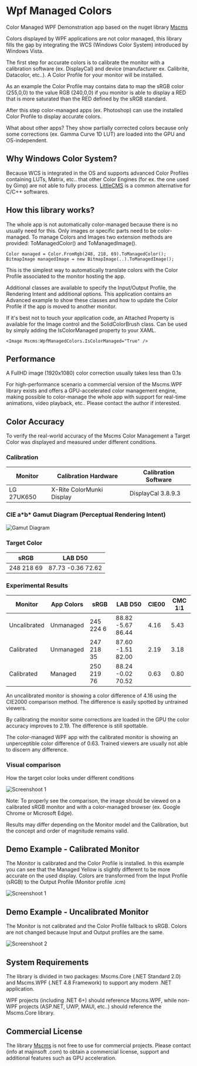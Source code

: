 # Wpf Managed Colors

Color Managed WPF Demonstration app based on the nuget library [Mscms](https://www.nuget.org/packages/Mscms.WPF)

Colors displayed by WPF applications are not color managed, this library fills the gap by integrating the WCS (Windows Color System) introduced by Windows Vista.

The first step for accurate colors is to calibrate the monitor with a calibration software (ex. DisplayCal) and device (manufacturer ex. Calibrite, Datacolor, etc..). A Color Profile for your monitor will be installed.

As an example the Color Profile may contains data to map the sRGB color (255,0,0) to the value RGB (240,0,0) if you monitor is able to display a RED that is more saturated than the RED defined by the sRGB standard.

After this step color-managed apps (ex. Photoshop) can use the installed Color Profile to display accurate colors.

What about other apps? They show partially corrected colors because only some corrections (ex. Gamma Curve 1D LUT) are loaded into the GPU and OS-independent.

## Why Windows Color System?

Because WCS is integrated in the OS and supports advanced Color Profiles containing LUTs, Matrix, etc.. that other Color Engines (for ex. the one used by Gimp) are not able to fully process. [LittleCMS](https://www.littlecms.com) is a common alternative for C/C++ softwares.

## How this library works?

The whole app is not automatically color-managed because there is no usually need for this. Only images or specific parts need to be color-managed. To manage Colors and Images two extension methods are provided: ToManagedColor() and ToManagedImage().

```
Color managed = Color.FromRgb(248, 218, 69).ToManagedColor();
BitmapImage managedImage = new BitmapImage(..).ToManagedImage();
```

This is the simplest way to automatically translate colors with the Color Profile associated to the monitor hosting the app.

Additional classes are available to specify the Input/Output Profile, the Rendering Intent and additional options.
This application contains an Advanced example to show these classes and how to update the Color Profile if the app is moved to another monitor.

If it's best not to touch your application code, an Attached Property is available for the Image control and the SolidColorBrush class.
Can be used by simply adding the IsColorManaged property to your XAML.

```
<Image Mscms:WpfManagedColors.IsColorManaged="True" />
```

## Performance

A FullHD image (1920x1080) color correction usually takes less than 0.1s

For high-performance scenario a commercial version of the Mscms.WPF library exists and offers a GPU-accelerated color management engine, making possible to color-manage the whole app with support for real-time animations, video playback, etc.. Please contact the author if interested.

## Color Accuracy

To verify the real-world accuracy of the Mscms Color Management a Target Color was displayed and measured under different conditions.

### Calibration

| Monitor  | Calibration Hardware | Calibration Software |
| ------------- | ------------- | ------------- |
| LG 27UK650  | X-Rite ColorMunki Display  | DisplayCal 3.8.9.3  |

### CIE a\*b\* Gamut Diagram (Perceptual Rendering Intent)

![Gamut Diagram](docs/LG27UK650_CIELAB_D65_sRGB_LabLUT.png)

### Target Color

| sRGB  | LAB D50  |
| ------------- | ------------- |
| 248 218 69  | 87.73 -0.36 72.62  |

### Experimental Results

| Monitor  | App Colors | sRGB | LAB D50 | CIE00 | CMC 1:1 |
| ------------- | ------------- | ------------- | ------------- | ------------- | ------------- |
| Uncalibrated  | Unmanaged  | 245 224 6  | 88.82 -5.67 86.44  | 4.16  | 5.43  |
| Calibrated  | Unmanaged  | 247 218 35  | 87.60 -1.51 82.00  | 2.19  | 3.18  |
| Calibrated  | Managed  | 250 219 76  | 88.24 -0.02 70.52  | 0.63  | 0.80  |

An uncalibrated monitor is showing a color difference of 4.16 using the CIE2000 comparison method. The difference is easily spotted by untrained viewers.

By calibrating the monitor some corrections are loaded in the GPU the color accuracy improves to 2.19. The difference is still spottable.

The color-managed WPF app with the calibrated monitor is showing an unperceptible color difference of 0.63. Trained viewers are usually not able to discern any difference.

### Visual comparison

How the target color looks under different conditions

![Screenshoot 1](docs/ColorComparison.png)

Note: To properly see the comparison, the image should be viewed on a calibrated sRGB monitor and with a color-managed browser (ex. Google Chrome or Microsoft Edge).

Results may differ depending on the Monitor model and the Calibration, but the concept and order of magnitude remains valid.

## Demo Example - Calibrated Monitor

The Monitor is calibrated and the Color Profile is installed. In this example you can see that the Managed Yellow is slightly different to be more accurate on the used display. Colors are transformed from the Input Profile (sRGB) to the Output Profile (Monitor profile .icm)

![Screenshoot 1](docs/screen1.png)

## Demo Example - Uncalibrated Monitor

The Monitor is not calibrated and the Color Profile fallback to sRGB. Colors are not changed because Input and Output profiles are the same.

![Screenshoot 2](docs/screen2.png)

## System Requirements

The library is divided in two packages: Mscms.Core (.NET Standard 2.0) and Mscms.WPF (.NET 4.8 Framework) to support any modern .NET application.

WPF projects (including .NET 6+) should reference Mscms.WPF, while non-WPF projects (ASP.NET, UWP, MAUI, etc..) should reference the Mscms.Core library.

## Commercial License

The library [Mscms](https://www.nuget.org/packages/Mscms.WPF) is not free to use for commercial projects. Please contact (info at majinsoft .com) to obtain a commercial license, support and additional features such as GPU acceleration.